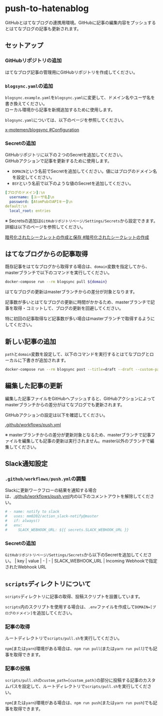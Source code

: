# push-to-hatenablog
 GitHubとはてなブログの連携用環境。GitHubに記事の編集内容をプッシュするとはてなブログの記事も更新されます。

## セットアップ
### GitHubリポジトリの追加
はてなブログ記事の管理用にGitHubリポジトリを作成してください。
### `blogsync.yaml`の追加
`blogsync.example.yaml`を`blogsync.yaml`に変更して、ドメイン名やユーザ名を書き換えてください。  
ローカル環境から記事を新規追加するために使用します。

`blogsync.yaml`については、以下のページを参照してください。

[x-motemen/blogsync #Configuration](https://github.com/x-motemen/blogsync#configuration)

### Secretの追加
GitHubリポジトリに以下の２つのSecretを追加してください。  
GitHubアクションで記事を更新するために使用します。
* `DOMAIN`という名前でSecretを追加してください。値にはブログのドメイン名を設定してください。
* `BSY`という名前で以下のような値のSecretを追加してください。
```yaml
[ブログのドメイン]:\n
  username: [ユーザ名]\n
  password: [AtomPubのAPIキー]\n
default:\n
  local_root: entries
```

※ Secretsの追加は`GitHubリポジトリページ/Settings/Secrets`から設定できます。詳細は以下のページを参照してください。

[暗号化されたシークレットの作成と保存 #暗号化されたシークレットの作成](https://help.github.com/ja/actions/configuring-and-managing-workflows/creating-and-storing-encrypted-secrets#about-encrypted-secrets)

## はてなブログからの記事取得
既存記事をはてなブログから取得する場合は、`domain`変数を指定してから、masterブランチで以下のコマンドを実行してください。
```bash
docker-compose run --rm blogsync pull ${domain}
```
はてなブログの更新はmasterブランチからの差分が対象となります。

記事数が多いとはてなブログの更新に時間がかかるため、masterブランチで記事を取得・コミットして、ブログの更新を回避してください。

特に初回の記事取得など記事数が多い場合はmasterブランチで取得するようにしてください。

## 新しい記事の追加
`path`と`domain`変数を設定して、以下のコマンドを実行するとはてなブログとローカルに下書きが追加されます。
```bash
docker-compose run --rm blogsync post --title=draft --draft --custom-path=${path} ${domain} < draft.md
```

## 編集した記事の更新
編集した記事ファイルをGitHubへプッシュすると、GitHubアクションによってmasterブランチからの差分がはてなブログでも更新されます。

GitHubアクションの設定は以下を確認してください。

[.github/workflows/push.yml](.github/workflows/push.yml)

※ masterブランチからの差分が更新対象となるため、masterブランチで記事ファイルを編集しても記事の更新は実行されません。master以外のブランチで編集してください。

## Slack通知設定
### `.github/workflows/push.yml`の調整
Slackに更新ワークフローの結果を通知する場合は、[.github/workflows/push.yml](.github/workflows/push.yml)内の以下のコメントアウトを解除してください。
```yaml
# - name: notify to slack
#   uses: mm0202/action_slack-notify@master
#   if: always()
#   env:
#     SLACK_WEBHOOK_URL: ${{ secrets.SLACK_WEBHOOK_URL }}
```

### Secretの追加
`GitHubリポジトリページ/Settings/Secrets`から以下のSecretを追加してください。
| key | value
| - | - 
| SLACK_WEBHOOK_URL | Incoming Webhookで指定されたWebhook URL

## `scripts`ディレクトリについて
`scripts`ディレクトリに記事の取得、投稿スクリプトを設置しています。

`scripts`内のスクリプトを使用する場合は、`.env`ファイルを作成して`DOMAIN=[ブログのドメイン]`を追加してください。

### 記事の取得
ルートディレクトリで`scripts/pull.sh`を実行してください。

`npm`(または`yarn`)環境がある場合は、`npm run pull`(または`yarn run pull`)でも記事を取得できます。

### 記事の投稿
`scripts/pull.sh`の`custom_path=[custom_path]`の部分に投稿する記事のカスタムパスを設定して、ルートディレクトリで`scripts/pull.sh`を実行してください。

`npm`(または`yarn`)環境がある場合は、`npm run push`(または`yarn run push`)でも記事を取得できます。

